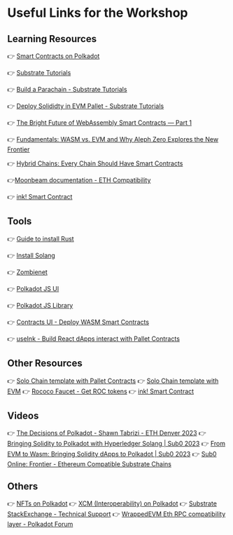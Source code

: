# Useful Links for the Workshop

## Learning Resources
👉 [Smart Contracts on Polkadot](https://wiki.polkadot.network/docs/build-smart-contracts)

👉 [Substrate Tutorials](https://docs.substrate.io/tutorials/)

👉 [Build a Parachain - Substrate Tutorials](https://docs.substrate.io/tutorials/build-a-parachain/)

👉 [Deploy Solididty in EVM Pallet - Substrate Tutorials](https://docs.substrate.io/tutorials/integrate-with-tools/access-evm-accounts/)

👉 [The Bright Future of WebAssembly Smart Contracts — Part 1](https://medium.com/pendulum-chain/the-bright-future-of-webassembly-smart-contracts-fd7e74301aea#:~:text=For%20smart%20contracts%20it%20turns,to%20Wasm%20bytecode%20via%20Solang)

👉 [Fundamentals: WASM vs. EVM and Why Aleph Zero Explores the New Frontier](https://alephzero.org/blog/fundamentals-wasm-evm-aleph-zero-explores-new-frontier/)

👉 [Hybrid Chains: Every Chain Should Have Smart Contracts](https://www.rob.tech/blog/hybrid-chains/)

👉[Moonbeam documentation - ETH Compatibility](https://docs.moonbeam.network/learn/features/eth-compatibility/)

👉 [ink! Smart Contract](https://use.ink/)
## Tools
👉 [Guide to install Rust](https://docs.substrate.io/install/rust-toolchain/)

👉 [Install Solang](https://solang.readthedocs.io/en/v0.3.2/installing.html)

👉 [Zombienet](https://github.com/paritytech/zombienet)

👉 [Polkadot JS UI](https://polkadot.js.org/apps/#/explorer)

👉 [Polkadot JS Library](https://polkadot.js.org/docs/)

👉 [Contracts UI - Deploy WASM Smart Contracts](https://contracts-ui.substrate.io/)

👉 [useInk - Build React dApps interact with Pallet Contracts](https://use.ink/frontend/overview)

## Other Resources
👉 [Solo Chain template with Pallet Contracts](https://github.com/paritytech/substrate-contracts-node)
👉 [Solo Chain template with EVM](https://github.com/substrate-developer-hub/frontier-node-template)
👉 [Rococo Faucet - Get ROC tokens](https://use.ink/faucet/)
👉 [ink! Smart Contract](https://use.ink/)
## Videos

👉 [The Decisions of Polkadot - Shawn Tabrizi - ETH Denver 2023](https://www.youtube.com/watch?v=mQckxpMUBo8)
👉 [Bringing Solidity to Polkadot with Hyperledger Solang | Sub0 2023](https://www.youtube.com/watch?v=6jiY7ENvrPM)
👉 [From EVM to Wasm: Bringing Solidity dApps to Polkadot | Sub0 2023](https://www.youtube.com/watch?v=HVJLAM9uL8g)
👉 [Sub0 Online: Frontier - Ethereum Compatible Substrate Chains](https://www.youtube.com/watch?v=V9KfvhoqLJ4)


## Others

👉 [NFTs on Polkadot](https://polkadot-nfts-learning-hub.vercel.app/)
👉 [XCM (Interoperability) on Polkadot](https://paritytech.github.io/xcm-docs/)
👉 [Substrate StackExchange - Technical Support](https://substrate.stackexchange.com/)
👉 [WrappedEVM Eth RPC compatibility layer - Polkadot Forum](https://forum.polkadot.network/t/wrappedevm-eth-rpc-compatibility-layer/2775)

